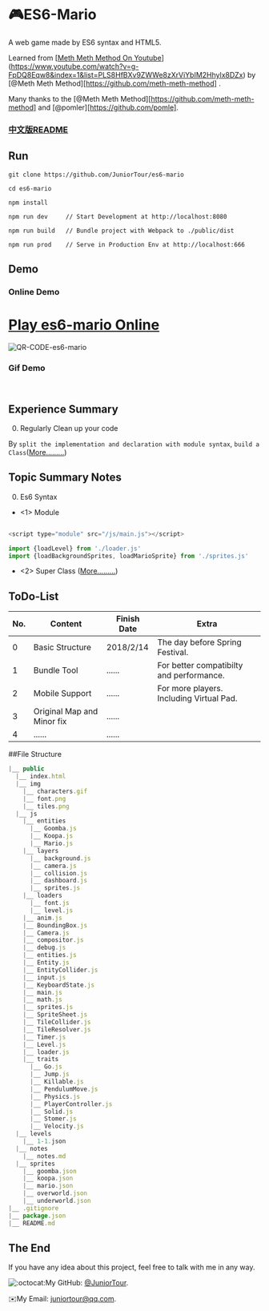 # 🎮ES6-Mario

A web game made by ES6 syntax and HTML5.

Learned from [[Meth Meth Method On Youtube](https://www.youtube.com/channel/UC8A0M0eDttdB11MHxX58vXQ)](https://www.youtube.com/watch?v=g-FpDQ8Eqw8&index=1&list=PLS8HfBXv9ZWWe8zXrViYbIM2Hhylx8DZx) by [@Meth Meth Method][https://github.com/meth-meth-method] .

Many thanks to the [@Meth Meth Method][https://github.com/meth-meth-method] and  [@pomler][https://github.com/pomle].



### [中文版README](./notes/README-zh.md)



## Run

```
git clone https://github.com/JuniorTour/es6-mario

cd es6-mario

npm install

npm run dev     // Start Development at http://localhost:8080

npm run build   // Bundle project with Webpack to ./public/dist

npm run prod    // Serve in Production Env at http://localhost:666

```



## Demo

### Online Demo

# [Play es6-mario Online]()

![QR-CODE-es6-mario]()


### Gif Demo

![]()

![]()





## Experience Summary

0. Regularly Clean up your code

By `split the implementation and declaration with module syntax`, `build a Class`([More.........](https://github.com/JuniorTour/es6-mario/blob/master/public/notes/notes.md))



## Topic Summary Notes

0. Es6 Syntax

- <1> Module

``` javascript

<script type="module" src="/js/main.js"></script>

import {loadLevel} from './loader.js'
import {loadBackgroundSprites, loadMarioSprite} from './sprites.js'

```

- <2> Super Class
  ([More.........](https://github.com/JuniorTour/es6-mario/blob/master/public/notes/notes.md))





## ToDo-List

| No.  | Content                    | Finish Date | Extra                                    |
| ---- | -------------------------- | ----------- | ---------------------------------------- |
| 0    | Basic Structure            | 2018/2/14   | The day before Spring Festival.          |
| 1    | Bundle Tool                | ......      | For better compatibilty and performance. |
| 2    | Mobile Support             | ......      | For more players. Including Virtual Pad. |
| 3    | Original Map and Minor fix | ......      |                                          |
| 4    | ......                     | ......      |                                          |





##File Structure

```javascript
|__ public
  |__ index.html
  |__ img
    |__ characters.gif
    |__ font.png
    |__ tiles.png
  |__ js
    |__ entities
      |__ Goomba.js
      |__ Koopa.js
      |__ Mario.js
    |__ layers
      |__ background.js
      |__ camera.js
      |__ collision.js
      |__ dashboard.js
      |__ sprites.js
    |__ loaders
      |__ font.js
      |__ level.js
    |__ anim.js
    |__ BoundingBox.js
    |__ Camera.js
    |__ compositor.js
    |__ debug.js
    |__ entities.js
    |__ Entity.js
    |__ EntityCollider.js
    |__ input.js
    |__ KeyboardState.js
    |__ main.js
    |__ math.js
    |__ sprites.js
    |__ SpriteSheet.js
    |__ TileCollider.js
    |__ TileResolver.js
    |__ Timer.js
    |__ Level.js
    |__ loader.js
    |__ traits
      |__ Go.js
      |__ Jump.js
      |__ Killable.js
      |__ PendulumMove.js
      |__ Physics.js
      |__ PlayerController.js
      |__ Solid.js
      |__ Stomer.js
      |__ Velocity.js
  |__ levels
    |__ 1-1.json
  |__ notes
    |__ notes.md
  |__ sprites
    |__ goomba.json
    |__ koopa.json
    |__ mario.json
    |__ overworld.json
    |__ underworld.json
|__ .gitignore
|__ package.json
|__ README.md

```





## The End

If you have any idea about this project, feel free to talk with me in any way.

![:octocat:](https://assets-cdn.github.com/images/icons/emoji/octocat.png)My GitHub: [@JuniorTour](https://github.com/JuniorTour).

✉️My Email: [juniortour@qq.com](mailto:juniortour@qq.com).